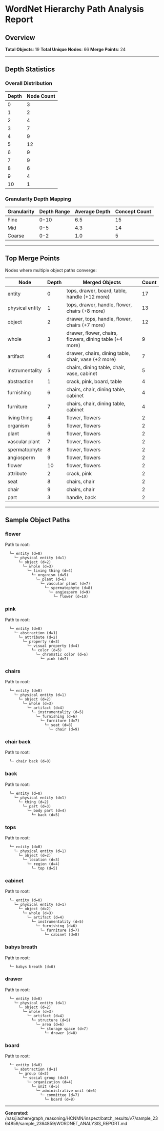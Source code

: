# WordNet Hierarchy Path Analysis Report

## Overview

**Total Objects**: 19
**Total Unique Nodes**: 66
**Merge Points**: 24

---

## Depth Statistics

### Overall Distribution

| Depth | Node Count |
|-------|------------|
| 0 | 3 |
| 1 | 2 |
| 2 | 4 |
| 3 | 7 |
| 4 | 9 |
| 5 | 12 |
| 6 | 9 |
| 7 | 9 |
| 8 | 6 |
| 9 | 4 |
| 10 | 1 |

### Granularity Depth Mapping


| Granularity | Depth Range | Average Depth | Concept Count |
|-------------|-------------|---------------|---------------|
| Fine | 0-10 | 6.5 | 15 |
| Mid | 0-5 | 4.3 | 14 |
| Coarse | 0-2 | 1.0 | 5 |

---

## Top Merge Points

Nodes where multiple object paths converge:

| Node | Depth | Merged Objects | Count |
|------|-------|----------------|-------|
| entity | 0 | tops, drawer, board, table, handle (+12 more) | 17 |
| physical entity | 1 | tops, drawer, handle, flower, chairs (+8 more) | 13 |
| object | 2 | drawer, tops, handle, flower, chairs (+7 more) | 12 |
| whole | 3 | drawer, flower, chairs, flowers, dining table (+4 more) | 9 |
| artifact | 4 | drawer, chairs, dining table, chair, vase (+2 more) | 7 |
| instrumentality | 5 | chairs, dining table, chair, vase, cabinet | 5 |
| abstraction | 1 | crack, pink, board, table | 4 |
| furnishing | 6 | chairs, chair, dining table, cabinet | 4 |
| furniture | 7 | chairs, chair, dining table, cabinet | 4 |
| living thing | 4 | flower, flowers | 2 |
| organism | 5 | flower, flowers | 2 |
| plant | 6 | flower, flowers | 2 |
| vascular plant | 7 | flower, flowers | 2 |
| spermatophyte | 8 | flower, flowers | 2 |
| angiosperm | 9 | flower, flowers | 2 |
| flower | 10 | flower, flowers | 2 |
| attribute | 2 | crack, pink | 2 |
| seat | 8 | chairs, chair | 2 |
| chair | 9 | chairs, chair | 2 |
| part | 3 | handle, back | 2 |

---

## Sample Object Paths


### flower

Path to root:
```
  └─ entity (d=0)
    └─ physical entity (d=1)
      └─ object (d=2)
        └─ whole (d=3)
          └─ living thing (d=4)
            └─ organism (d=5)
              └─ plant (d=6)
                └─ vascular plant (d=7)
                  └─ spermatophyte (d=8)
                    └─ angiosperm (d=9)
                      └─ flower (d=10)
```

### pink

Path to root:
```
  └─ entity (d=0)
    └─ abstraction (d=1)
      └─ attribute (d=2)
        └─ property (d=3)
          └─ visual property (d=4)
            └─ color (d=5)
              └─ chromatic color (d=6)
                └─ pink (d=7)
```

### chairs

Path to root:
```
  └─ entity (d=0)
    └─ physical entity (d=1)
      └─ object (d=2)
        └─ whole (d=3)
          └─ artifact (d=4)
            └─ instrumentality (d=5)
              └─ furnishing (d=6)
                └─ furniture (d=7)
                  └─ seat (d=8)
                    └─ chair (d=9)
```

### chair back

Path to root:
```
  └─ chair back (d=0)
```

### back

Path to root:
```
  └─ entity (d=0)
    └─ physical entity (d=1)
      └─ thing (d=2)
        └─ part (d=3)
          └─ body part (d=4)
            └─ back (d=5)
```

### tops

Path to root:
```
  └─ entity (d=0)
    └─ physical entity (d=1)
      └─ object (d=2)
        └─ location (d=3)
          └─ region (d=4)
            └─ top (d=5)
```

### cabinet

Path to root:
```
  └─ entity (d=0)
    └─ physical entity (d=1)
      └─ object (d=2)
        └─ whole (d=3)
          └─ artifact (d=4)
            └─ instrumentality (d=5)
              └─ furnishing (d=6)
                └─ furniture (d=7)
                  └─ cabinet (d=8)
```

### babys breath

Path to root:
```
  └─ babys breath (d=0)
```

### drawer

Path to root:
```
  └─ entity (d=0)
    └─ physical entity (d=1)
      └─ object (d=2)
        └─ whole (d=3)
          └─ artifact (d=4)
            └─ structure (d=5)
              └─ area (d=6)
                └─ storage space (d=7)
                  └─ drawer (d=8)
```

### board

Path to root:
```
  └─ entity (d=0)
    └─ abstraction (d=1)
      └─ group (d=2)
        └─ social group (d=3)
          └─ organization (d=4)
            └─ unit (d=5)
              └─ administrative unit (d=6)
                └─ committee (d=7)
                  └─ board (d=8)
```

---

**Generated**: /nas/jiachen/graph_reasoning/HCNMN/inspect/batch_results/v7/sample_2364859/sample_2364859/WORDNET_ANALYSIS_REPORT.md
